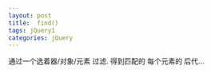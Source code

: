 ```yaml
---
layout: post
title:  find()
tags: jQuery1
categories: jQuery
---
```


通过一个选着器/对象/元素  过滤. 得到匹配的 每个元素的 后代...
